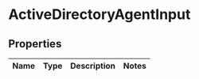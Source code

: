 
# ActiveDirectoryAgentInput

## Properties
Name | Type | Description | Notes
------------ | ------------- | ------------- | -------------



